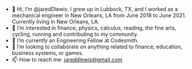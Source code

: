 - 👋 Hi, I’m @jaredDlewis. I grew up in Lubbock, TX, and I worked as a mechanical engineer in New Orleans, LA from June 2018 to June 2021. Currently living in New Orleans, LA.
- 👀 I’m interested in finance, physics, calculus, reading, the fine arts, cycling, running and contributing to my community.
- 🌱 I’m currently an Engineering Fellow at Codesmith.
- 💞️ I’m looking to collaborate on anything related to finance, education, business systems, or games.
- 📫 How to reach me: jareddlewis@gmail.com

<!---
jaredDlewis/jaredDlewis is a ✨ special ✨ repository because its `README.md` (this file) appears on your GitHub profile.
You can click the Preview link to take a look at your changes.
--->
